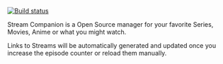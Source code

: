[![Build status](https://ci.appveyor.com/api/projects/status/q4gc9dgql402boy1?svg=true)](https://ci.appveyor.com/project/dreanor/streamcompanion)

Stream Companion is a Open Source manager for your favorite Series, Movies, Anime or what you might watch.

Links to Streams will be automatically generated and updated once you increase the episode counter or reload them manually.
